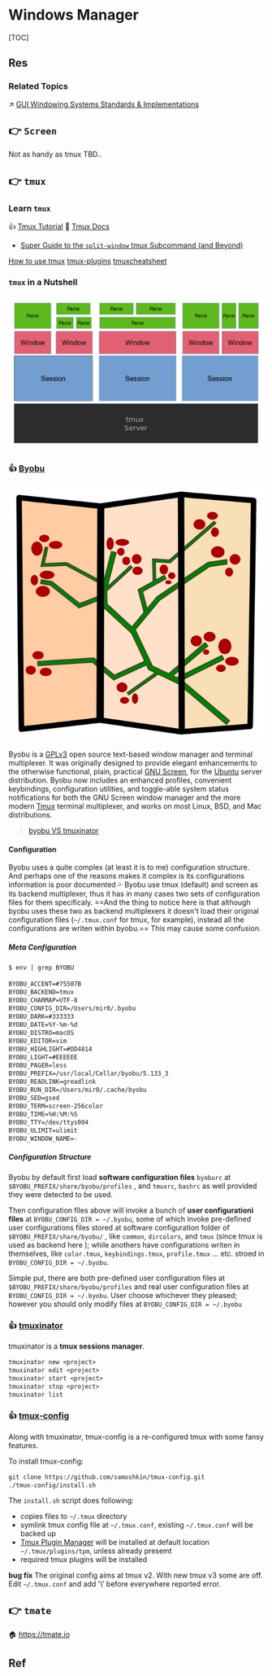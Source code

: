 # Windows Manager

[TOC]



## Res
### Related Topics
↗ [GUI Windowing Systems Standards & Implementations](../../Linux%20(Derived%20From%20UNIX%20Family)/Linux%20Free%20Software%20&%20OSS%20(Open%20Source%20Software)/GUI%20Desktop%20Environments%20&%20Windowing%20Systems/📌%20GUI%20Windowing%20Systems%20Standards%20&%20Implementations/GUI%20Windowing%20Systems%20Standards%20&%20Implementations.md)



## 👉 `Screen`
Not as handy as tmux
TBD..



## 👉 `tmux`
### Learn `tmux`
👍 [Tmux Tutorial](https://leimao.github.io/blog/Tmux-Tutorial/)
📂 [Tmux Docs](https://github.com/tmux/tmux/wiki/Getting-Started)
- [Super Guide to the `split-window` tmux Subcommand (and Beyond)](https://gist.github.com/sdondley/b01cc5bb1169c8c83401e438a652b84e)


[How to use tmux](https://www.howtogeek.com/671422/how-to-use-tmux-on-linux-and-why-its-better-than-screen/)
[tmux-plugins](https://github.com/tmux-plugins/list) 
[tmuxcheatsheet](https://tmuxcheatsheet.com)


### `tmux` in a Nutshell
![](../../../../../Assets/Pics/Pasted%20image%2020230510230438.png)


[Everything you need to know about tmux – Status Bar]:https://arcolinux.com/everything-you-need-to-know-about-tmux-status-bar/
[Change Between Light and Dark Themes in tmux]:https://www.seanh.cc/2021/01/02/change-between-light-and-dark-themes-in-tmux/
[Writing Your tmux Config: a Detailed Guide]: https://thevaluable.dev/tmux-config-mouseless/



### 👍 [Byobu](https://www.byobu.org)
![|400](../../../../../Assets/Pics/MGBpdtIbnix14nd4M07nCMkJCSbmjXcPx2_BNY1-QDC50KbNsd2Z2PFx6uQUftxVY97dQF3hw7DwdjKsc87URHu0wXaSVHtwSG238srX2QcyaosZwf7yAVv7nA=w1280.png)

Byobu is a [GPLv3](http://www.google.com/url?q=http%3A%2F%2Fwww.gnu.org%2Flicenses%2Fgpl-3.0.txt&sa=D&sntz=1&usg=AOvVaw2SdxEQNfQHLvXbZdusdaQx) open source text-based window manager and terminal multiplexer. It was originally designed to provide elegant enhancements to the otherwise functional, plain, practical [GNU Screen](http://www.google.com/url?q=http%3A%2F%2Fwww.gnu.org%2Fsoftware%2Fscreen%2F&sa=D&sntz=1&usg=AOvVaw0m279_Wo9nqZfTvhyA6pAE), for the [Ubuntu](http://www.google.com/url?q=http%3A%2F%2Fwww.ubuntu.com%2F&sa=D&sntz=1&usg=AOvVaw3el9anN507B3WIzdxf9INt) server distribution. Byobu now includes an enhanced profiles, convenient keybindings, configuration utilities, and toggle-able system status notifications for both the GNU Screen window manager and the more modern [Tmux](https://www.google.com/url?q=https%3A%2F%2Fgithub.com%2Ftmux%2Ftmux&sa=D&sntz=1&usg=AOvVaw3njEytKxDbcSOXUKtIbAzh) terminal multiplexer, and works on most Linux, BSD, and Mac distributions.

> [byobu VS tmuxinator](https://www.saashub.com/compare-byobu-vs-tmuxinator)
#### Configuration
Byobu uses a quite complex (at least it is to me) configuration structure. And perhaps one of the reasons makes it complex is its configurations information is poor documented 💦
Byobu use tmux (default) and screen as its backend multiplexer, thus it has in many cases two sets of configuration files for them specificaly. ==And the thing to notice here is that although byobu uses these two as backend multiplexers it doesn't load their original configuration files (`~/.tmux.conf` for tmux, for example), instead all the configurations are writen within byobu.== This may cause some confusion.
##### Meta Configuration
```shell
$ env | grep BYOBU

BYOBU_ACCENT=#75507B
BYOBU_BACKEND=tmux
BYOBU_CHARMAP=UTF-8
BYOBU_CONFIG_DIR=/Users/mir0/.byobu
BYOBU_DARK=#333333
BYOBU_DATE=%Y-%m-%d
BYOBU_DISTRO=macOS
BYOBU_EDITOR=vim
BYOBU_HIGHLIGHT=#DD4814
BYOBU_LIGHT=#EEEEEE
BYOBU_PAGER=less
BYOBU_PREFIX=/usr/local/Cellar/byobu/5.133_3
BYOBU_READLINK=greadlink
BYOBU_RUN_DIR=/Users/mir0/.cache/byobu
BYOBU_SED=gsed
BYOBU_TERM=screen-256color
BYOBU_TIME=%H:%M:%S
BYOBU_TTY=/dev/ttys004
BYOBU_ULIMIT=ulimit
BYOBU_WINDOW_NAME=-
```
##### Configuration Structure
Byobu by default first load **software configuration files** `byoburc` at `$BYOBU_PREFIX/share/byobu/profiles` , and `tmuxrc`, `bashrc` as well provided they were detected to be used. 

Then configuration files above will invoke a bunch of **user configurationi files** at `BYOBU_CONFIG_DIR = ~/.byobu`, some of which invoke pre-defined user configurations files stored at software configuration folder of `$BYOBU_PREFIX/share/byobu/` , like `common`, `dircolors`, and `tmux` (since tmux is used as backend here ); while anothers have configurations writen in themselves, like `color.tmux`, `keybindings.tmux`, `profile.tmux` ... etc. stroed in `BYOBU_CONFIG_DIR = ~/.byobu`.

Simple put, there are both pre-defined user configuration files at `$BYOBU_PREFIX/share/byobu/profiles` and real user configuration files at `BYOBU_CONFIG_DIR = ~/.byobu`. User choose whichever they pleased; however you should only modify files at `BYOBU_CONFIG_DIR = ~/.byobu`


### 👍 [tmuxinator](https://github.com/tmuxinator/tmuxinator)
tmuxinator is a **tmux sessions manager**. 
```shell
tmuxinator new <project>
tmuxinator edit <project>
tmuxinator start <project>
tmuxinator stop <project>
tmuxinator list
```


### 👍 [tmux-config](https://github.com/samoshkin/tmux-config#installation)
Along with tmuxinator, tmux-config is a re-configured tmux with some fansy features.

To install tmux-config:
```shell
git clone https://github.com/samoshkin/tmux-config.git
./tmux-config/install.sh
```

The `install.sh` script does following:
- copies files to `~/.tmux` directory
- symlink tmux config file at `~/.tmux.conf`, existing `~/.tmux.conf` will be backed up
- [Tmux Plugin Manager](https://github.com/tmux-plugins/tpm) will be installed at default location `~/.tmux/plugins/tpm`, unless already presemt
- required tmux plugins will be installed

**bug fix**
The original config aims at tmux v2. With new tmux v3 some are off.
Edit `~/.tmux.conf` and add '\\' before everywhere reported error.



## 👉 `tmate`
🏠 https://tmate.io



## Ref
